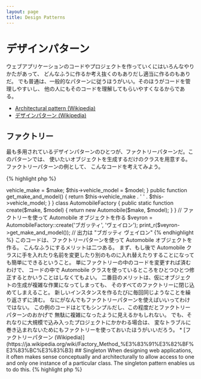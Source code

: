 ```yaml
---
layout: page
title: Design Patterns
---
```


# デザインパターン

ウェブアプリケーションのコードやプロジェクトを作っていくにはいろんなやりかたがあって、
どんなふうに作るか考え抜くのもありだし適当に作るのもありだ。
でも普通は、一般的なパターンに従うほうがいい。そのほうがコードを管理しやすいし、
他の人にもそのコードを理解してもらいやすくなるからである。

* [Architectural pattern (Wikipedia)](https://en.wikipedia.org/wiki/Architectural_pattern)
* [デザインパターン (Wikipedia)](https://ja.wikipedia.org/wiki/%E3%83%87%E3%82%B6%E3%82%A4%E3%83%B3%E3%83%91%E3%82%BF%E3%83%BC%E3%83%B3_(%E3%82%BD%E3%83%95%E3%83%88%E3%82%A6%E3%82%A7%E3%82%A2))

## ファクトリー

最も多用されているデザインパターンのひとつが、ファクトリーパターンだ。このパターンでは、
使いたいオブジェクトを生成するだけのクラスを用意する。ファクトリーパターンの例として、
こんなコードを考えてみよう。

{% highlight php %}
<?php
class Automobile
{
    private $vehicle_make;
    private $vehicle_model;

    public function __construct($make, $model)
    {
        $this->vehicle_make = $make;
        $this->vehicle_model = $model;
    }

    public function get_make_and_model()
    {
        return $this->vehicle_make . ' ' . $this->vehicle_model;
    }
}

class AutomobileFactory
{
    public static function create($make, $model)
    {
        return new Automobile($make, $model);
    }
}

// ファクトリーを使って Automobile オブジェクトを作る
$veyron = AutomobileFactory::create('ブガッティ', 'ヴェイロン');

print_r($veyron->get_make_and_model()); // 出力は "ブガッティ ヴェイロン"
{% endhighlight %}

このコードは、ファクトリーパターンを使って Automobile オブジェクトを作る。
こんなふうにするメリットは二つある。
まず、もし後で Automobile クラスに手を入れたり名前を変更したり別のものに入れ替えたりすることになっても簡単にできるということ。
単にファクトリーの中のコードを変更すれば済むわけで、
コードの中で Automobile クラスを使っているところをひとつひとつ修正するとかいうことはしなくてもよい。
二番目のメリットは、仮にオブジェクトの生成が複雑な作業になってしまっても、
そのすべてのファクトリーに閉じ込めてしまえること。
新しいインスタンスを作るたびに毎回同じようなことを繰り返さずに済む。

なにがなんでもファクトリーパターンを使えばいいってわけではない。
この例のコードはとてもシンプルだし、この程度だとファクトリーパターンのおかげで
無駄に複雑になったように見えるかもしれない。
でも、それなりに大規模で込み入ったプロジェクトにかかわる場合は、
変なトラブルに巻き込まれないためにもファクトリーを使っておいたほうがいいだろう。

* [ファクトリーパターン (Wikipedia)](https://ja.wikipedia.org/wiki/Factory_Method_%E3%83%91%E3%82%BF%E3%83%BC%E3%83%B3)

## Singleton

When designing web applications, it often makes sense conceptually and architecturally to allow access to one and 
only one instance of a particular class. The singleton pattern enables us to do this.

{% highlight php %}
<?php 
class Singleton
{
    static $instance;

    private function __construct()
    {
    }

    public static function getInstance()
    {
        if (!isset(self::$instance)) {
            self::$instance = new self();
        }

        return self::$instance;
    }
}

$instance1 = Singleton::getInstance();
$instance2 = Singleton::getInstance();

echo $instance1 === $instance2; // outputs 1
{% endhighlight %}

The code above implements the singleton pattern using a statically scoped variable and the `getInstance()` method. 
Note that the constructor is declared as private to prevent instantiation outside of the class via `new` keyword.

The singleton pattern is useful when we need to make sure we only have a single instance of a class for the entire 
request lifecycle in a web application. This typically occurs when we have global objects (such as a Configuration 
class) or a shared resource (such as an event queue).

You should be wary when using the singleton pattern, as by its very nature it introduces global state into your 
application, reducing testability. In most cases, dependency injection can (and should) be used in place of a 
singleton class. Using dependency injection means that we do not introduce unnecessary coupling into the design of our 
application, as the object using the shared or global resource requires no knowledge of a concretely defined class.

* [Singleton pattern on Wikipedia](https://en.wikipedia.org/wiki/Singleton_pattern)

## フロントコントローラ

フロントコントローラパターンは、ウェブアプリケーションのエントリポイントをひとつだけ (例: index.php) にして
そこですべてのリクエストを処理するというパターンだ。このエントリポイントが、
依存情報を読み込んだりリクエストを処理したりレスポンスをブラウザに返したりといった責務を負う。
フロントコントローラを利用すると、コードのモジュール化が進めやすくなる。
また、すべてのリクエストに対して実行したいコード
(入力のチェックなど) をフックとして組み込みやすくなる。

* [フロントコントローラパターン (Wikipedia)](https://en.wikipedia.org/wiki/Front_Controller_pattern)

## Model-View-Controller

モデル=ビュー=コントローラ (MVC) パターン、そしてその関連パターンである HMVC や MVVM
を使うと、コードを論理的に分解してそれぞれ特定の役割を担わせることができる。
モデルはデータアクセス層を扱い、データを取得してそれをアプリケーションで使いやすい形式で返す。
コントローラはリクエストを扱い、モデルから受け取ったデータを処理してビューを読み込み、
それをレスポンスとして返す。
ビューはテンプレート (マークアップや xml など) を扱い、これをレスポンスとしてウェブブラウザに返す。

MVC は最も一般的なアーキテクチャパターンで、主要な [PHP フレームワーク](https://github.com/codeguy/php-the-right-way/wiki/Frameworks)
でも採用されている。

MVC やその関連パターンについてさらに知りたければ、これらを参考にしよう。

* [MVC](https://ja.wikipedia.org/wiki/Model_View_Controller)
* [HMVC](https://en.wikipedia.org/wiki/Hierarchical_model%E2%80%93view%E2%80%93controller)
* [MVVM](https://ja.wikipedia.org/wiki/Model_View_ViewModel)
